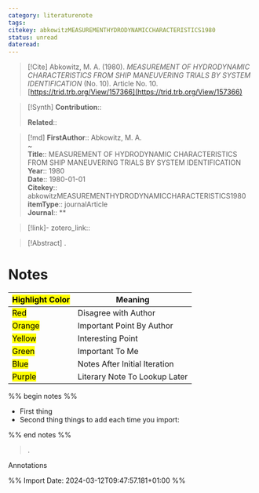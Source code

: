 ```yaml
---
category: literaturenote
tags: 
citekey: abkowitzMEASUREMENTHYDRODYNAMICCHARACTERISTICS1980
status: unread
dateread:
---
```


> [!Cite]
> Abkowitz, M. A. (1980). _MEASUREMENT OF HYDRODYNAMIC CHARACTERISTICS FROM SHIP MANEUVERING TRIALS BY SYSTEM IDENTIFICATION_ (No. 10). Article No. 10. [https://trid.trb.org/View/157366](https://trid.trb.org/View/157366)

>[!Synth]
>**Contribution**:: 
>
>**Related**:: 
>

>[!md]
> **FirstAuthor**:: Abkowitz, M. A.  
~    
> **Title**:: MEASUREMENT OF HYDRODYNAMIC CHARACTERISTICS FROM SHIP MANEUVERING TRIALS BY SYSTEM IDENTIFICATION  
> **Year**:: 1980  
> **Date**:: 1980-01-01  
> **Citekey**:: abkowitzMEASUREMENTHYDRODYNAMICCHARACTERISTICS1980  
> **itemType**:: journalArticle  
> **Journal**:: **    

> [!link]-
> zotero_link:: 


> [!Abstract]
>.
> 
# Notes

| <mark class="hltr-grey">Highlight Color</mark> | Meaning                       |
| ---------------------------------------------- | ----------------------------- |
| <mark class="hltr-red">Red</mark>              | Disagree with Author          |
| <mark class="hltr-orange">Orange</mark>        | Important Point By Author     |
| <mark class="hltr-yellow">Yellow</mark>        | Interesting Point             |
| <mark class="hltr-green">Green</mark>          | Important To Me               |
| <mark class="hltr-blue">Blue</mark>            | Notes After Initial Iteration |
| <mark class="hltr-purple">Purple</mark>        | Literary Note To Lookup Later |

%% begin notes %%
- First thing
- Second thing
things to add each time you import:

%% end notes %%

>.
 
 Annotations


%% Import Date: 2024-03-12T09:47:57.181+01:00 %%
